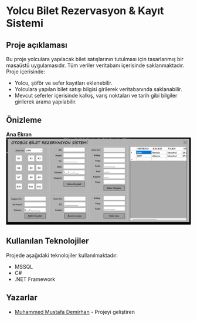 # Yolcu Bilet Rezervasyon & Kayıt Sistemi
## Proje açıklaması
Bu proje yolculara yapılacak bilet satışlarının tutulması için tasarlanmış bir masaüstü uygulamasıdır. Tüm veriler veritabanı içerisinde saklanmaktadır. Proje içerisinde: 
- Yolcu, şöför ve sefer kayıtları eklenebilir.
- Yolculara yapılan bilet satışı bilgisi girilerek veritabanında saklanabilir.
- Mevcut seferler içerisinde kalkış, varış noktaları ve tarih gibi bilgiler girilerek arama yapılabilir.
## Önizleme
**Ana Ekran**
![Ana Ekran](YolcuBiletSistemi.png)

## Kullanılan Teknolojiler
Projede aşağıdaki teknolojiler kullanılmaktadır:

- MSSQL
- C#
- .NET Framework

## Yazarlar
- [Muhammed Mustafa Demirhan](https://github.com/MuhammedMustafaDemirhan) - Projeyi geliştiren
